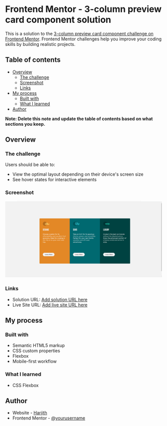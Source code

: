 # Frontend Mentor - 3-column preview card component solution

This is a solution to the [3-column preview card component challenge on Frontend Mentor](https://www.frontendmentor.io/challenges/3column-preview-card-component-pH92eAR2-). Frontend Mentor challenges help you improve your coding skills by building realistic projects. 

## Table of contents

- [Overview](#overview)
  - [The challenge](#the-challenge)
  - [Screenshot](#screenshot)
  - [Links](#links)
- [My process](#my-process)
  - [Built with](#built-with)
  - [What I learned](#what-i-learned)
- [Author](#author)

**Note: Delete this note and update the table of contents based on what sections you keep.**

## Overview

### The challenge

Users should be able to:

- View the optimal layout depending on their device's screen size
- See hover states for interactive elements

### Screenshot

![](./images/Screenshot.png)

### Links

- Solution URL: [Add solution URL here](https://github.com/nothingtomuch/theree-column-challenge)
- Live Site URL: [Add live site URL here](https://nothingtomuch.github.io/three-column-challenge)

## My process

### Built with

- Semantic HTML5 markup
- CSS custom properties
- Flexbox
- Mobile-first workflow

### What I learned

- CSS Flexbox


## Author

- Website - [Harjith](https://nothingtomuch.github.io)
- Frontend Mentor - [@yourusername](https://www.frontendmentor.io/profile/nothingtomuch)

